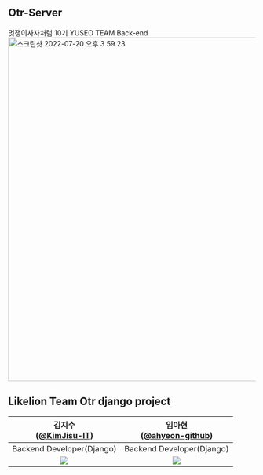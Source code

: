 ## Otr-Server
멋쟁이사자처럼 10기 YUSEO TEAM Back-end
<img width="700" alt="스크린샷 2022-07-20 오후 3 59 23" src="https://user-images.githubusercontent.com/80513699/179917265-c32f679e-ce9e-4dd2-93d3-0e54b60af447.png">


## Likelion Team Otr django project 




|김지수 <br/>([@KimJisu-IT](https://github.com/KimJisu-IT))|임아현 <br/>([@ahyeon-github](https://github.com/ahyeon-github))
|:----------:|:----------:|
|Backend Developer(Django)|Backend Developer(Django)|
|![](https://user-images.githubusercontent.com/86948824/179921960-d309b01e-1ec9-4b5e-ad46-bcac041dc109.jpg)|![](https://user-images.githubusercontent.com/80513699/179923791-bd9ab0c4-73ea-4cbf-95fa-21b1d1d173ef.png)|
